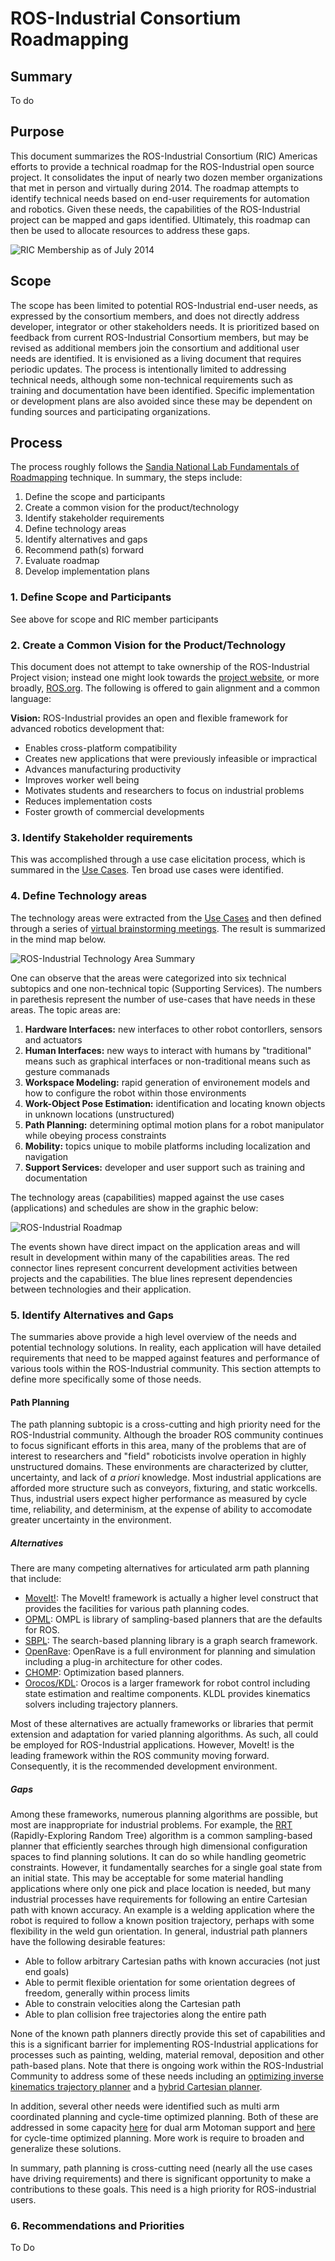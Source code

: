 # ROS-Industrial Consortium Roadmapping

## Summary
To do

## Purpose
This document summarizes the ROS-Industrial Consortium (RIC) Americas efforts to provide a technical roadmap for the ROS-Industrial open source project.  It consolidates the input of nearly two dozen member organizations that met in person and virtually during 2014.  The roadmap attempts to identify technical needs based on end-user requirements for automation and robotics.  Given these needs, the capabilities of the ROS-Industrial project can be mapped and gaps identified.  Ultimately, this roadmap can then be used to allocate resources to address these gaps.

![RIC Membership as of July 2014](pics/RICMembersJuly2014.jpg)

## Scope
The scope has been limited to potential ROS-Industrial end-user needs, as expressed by the consortium members, and does not directly address developer, integrator or other stakeholders needs.  It is prioritized based on feedback from current ROS-Industrial Consortium members, but may be revised as additional members join the consortium and additional user needs are identified.  It is envisioned as a living document that requires periodic updates.  The process is intentionally limited to addressing technical needs, although some non-technical requirements such as training and documentation have been identified.  Specific implementation or development plans are also avoided since these may be dependent on funding sources and participating organizations.

## Process
The process roughly follows the [Sandia National Lab Fundamentals of Roadmapping](SandiaFundamentalsOfRoadmapping.pdf) technique.  In summary, the steps include:

1. Define the scope and participants
2. Create a common vision for the product/technology
3. Identify stakeholder requirements
4. Define technology areas
5. Identify alternatives and gaps
6. Recommend path(s) forward
7. Evaluate roadmap
8. Develop implementation plans

### 1. __Define Scope and Participants__
See above for scope and RIC member participants

### 2. Create a Common Vision for the Product/Technology
This document does not attempt to take ownership of the ROS-Industrial Project vision; instead one might look towards the [project website](http://rosindustrial.org), or more broadly, [ROS.org](http://ros.org).  The following is offered to gain alignment and a common language:

__Vision:__ ROS-Industrial provides an open and flexible framework for advanced robotics development that:

* Enables cross-platform compatibility  
* Creates new applications that were previously infeasible or impractical
* Advances manufacturing productivity
* Improves worker well being
* Motivates students and researchers to focus on industrial problems 
* Reduces implementation costs
* Foster growth of commercial developments

### 3. Identify Stakeholder requirements
This was accomplished through a use case elicitation process, which is summared in the [Use Cases](UseCases.md).  Ten broad use cases were identified.

### 4. Define Technology areas
The technology areas were extracted from the [Use Cases](https://github.com/ros-industrial-consortium/roadmapping/blob/master/UseCases.md) and then defined through a series of [virtual brainstorming meetings](https://github.com/ros-industrial-consortium/roadmapping/tree/master/Meetings).  The result is summarized in the mind map below.

![ROS-Industrial Technology Area Summary](pics/TechnologyAreaSummary_small.jpg)

One can observe that the areas were categorized into six technical subtopics and one non-technical topic (Supporting Services).  The numbers in parethesis represent the number of use-cases that have needs in these areas.  The  topic areas are:

1. __Hardware Interfaces:__ new interfaces to other robot contorllers, sensors and actuators
2. __Human Interfaces:__ new ways to interact with humans by "traditional" means such as graphical interfaces or non-traditional means such as gesture commanads
3. __Workspace Modeling:__ rapid generation of environement models and how to configure the robot within those environments
4. __Work-Object Pose Estimation:__ identification and locating known objects in unknown locations (unstructured)
5. __Path Planning:__ determining optimal motion plans for a robot manipulator while obeying process constraints
6. __Mobility:__ topics unique to mobile platforms including localization and navigation
7. __Support Services:__ developer and user support such as training and documentation

The technology areas (capabilities) mapped against the use cases (applications) and schedules are show in the graphic below:

![ROS-Industrial Roadmap](pics/RoadmappingGraphic_small.jpg)

The events shown have direct impact on the application areas and will result in development within many of the capabilities areas.  The red connector lines represent concurrent development activities between projects and the capabilities.  The blue lines represent dependencies between technologies and their application.

### 5. Identify Alternatives and Gaps
The summaries above provide a high level overview of the needs and potential technology solutions.  In reality, each application will have detailed requirements that need to be mapped against features and performance of various tools within the ROS-Industrial community.  This section attempts to define more specifically some of those needs.

#### Path Planning

The path planning subtopic is a cross-cutting and high priority need for the ROS-Industrial community.  Although the broader ROS community continues to focus significant efforts in this area, many of the problems that are of interest to researchers and "field" roboticists involve operation in highly unstructured domains.  These environments are characterized by clutter, uncertainty, and lack of _a priori_ knowledge.  Most industrial applications are afforded more structure such as conveyors, fixturing, and static workcells.  Thus, industrial users expect higher performance as measured by cycle time, reliability, and determinism, at the expense of ability to accomodate greater uncertainty in the environment.

##### Alternatives
There are many competing alternatives for articulated arm path planning that include:

* [MoveIt!](http://moveit.ros.org): The MoveIt! framework is actually a higher level construct that provides the facilities for various path planning codes.
* [OPML](http://ompl.kavrakilab.org): OMPL is library of sampling-based planners that are the defaults for ROS.
* [SBPL](http://wiki.ros.org/sbpl): The search-based planning library is a graph search framework.
* [OpenRave](http://openrave.org): OpenRave is a full environment for planning and simulation including a plug-in architecture for other codes.
* [CHOMP](http://wiki.ros.org/chomp_motion_planner): Optimization based planners.
* [Orocos/KDL](http://www.orocos.org/kdl): Orocos is a larger framework for robot control including state estimation and realtime components.  KLDL provides kinematics solvers including trajectory planners.

Most of these alternatives are actually frameworks or libraries that permit extension and adaptation for varied planning algorithms.  As such, all could be employed for ROS-Industrial applications.  However, MoveIt! is the leading framework within the ROS community moving forward.  Consequently, it is the recommended development environment.

##### Gaps
Among these frameworks, numerous planning algorithms are possible, but most are inappropriate for industrial problems.  For example, the [RRT](http://en.wikipedia.org/wiki/Rapidly_exploring_random_tree) (Rapidly-Exploring Random Tree) algorithm is a common sampling-based planner that efficiently searches through high dimensional configuration spaces to find planning solutions.  It can do so while handling geometric constraints.  However, it fundamentally searches for a single goal state from an initial state.  This may be acceptable for some material handling applications where only one pick and place location is needed, but many industrial processes have requirements for following an entire Cartesian path with known accuracy.  An example is a welding application where the robot is required to follow a known position trajectory, perhaps with some flexibility in the weld gun orientation.  In general, industrial path planners have the following desirable features:

* Able to follow arbitrary Cartesian paths with known accuracies (not just end goals)
* Able to permit flexible orientation for some orientation degrees of freedom, generally within process limits
* Able to constrain velocities along the Cartesian path
* Able to plan collision free trajectories along the entire path

None of the known path planners directly provide this set of capabilities and this is a significant barrier for implementing ROS-Industrial applications for processes such as painting, welding, material removal, deposition and other path-based plans.  Note that there is ongoing work within the ROS-Industrial Community to address some of these needs including an [optimizing inverse kinematics trajectory planner](http://wiki.ros.org/industrial_moveit) and a [hybrid Cartesian planner](https://github.com/ros-industrial-consortium/descartes).

In addition, several other needs were identified such as multi arm coordinated planning and cycle-time optimized planning.  Both of these are addressed in some capacity [here](https://github.com/ros-industrial/motoman/tree/hydro-devel/motoman_sda10f_support) for dual arm Motoman support and [here](http://static.squarespace.com/static/51df34b1e4b08840dcfd2841/t/53c3435ce4b00a24507b341d/1405305692771/IDEXX_Planning_Presentation.pdf) for cycle-time optimized planning.  More work is require to broaden and generalize these solutions.

In summary, path planning is cross-cutting need (nearly all the use cases have driving requirements) and there is significant opportunity to make a contributions to these goals.  This need is a high priority for ROS-industrial users.  

### 6. Recommendations and Priorities

To Do
